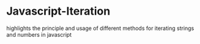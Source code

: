# Javascript-Iteration
highlights the principle and usage of  different methods for iterating strings and numbers in javascript
